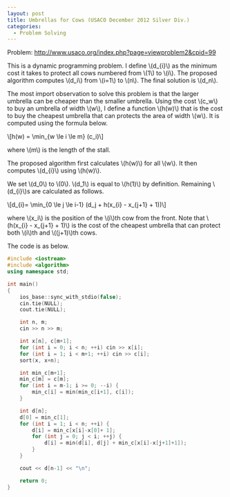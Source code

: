 ```yaml
---
layout: post
title: Umbrellas for Cows (USACO December 2012 Silver Div.)
categories:
  - Problem Solving
---
```


Problem: <http://www.usaco.org/index.php?page=viewproblem2&cpid=99>

This is a dynamic programming problem. I define \\(d_{i}\\) as the minimum cost it takes to protect all cows numbered from \\(1\\) to \\(i\\). The proposed algorithm computes \\(d_i\\) from \\(i=1\\) to \\(n\\). The final solution is \\(d_n\\).

The most import observation to solve this problem is that the larger umbrella can be cheaper than the smaller umbrella. Using the cost \\(c_w\\) to buy an umbrella of width \\(w\\), I define a function \\(h(w)\\) that is the cost to buy the cheapest umbrella that can protects the area of width \\(w\\). It is computed using the formula below.

\\[h(w) = \min_{w \le i \le m} (c_i)\\]

where \\(m\\) is the length of the stall.

The proposed algorithm first calculates \\(h(w)\\) for all \\(w\\). It then computes \\(d_{i}\\) using \\(h(w)\\).

We set \\(d_0\\) to \\(0\\). \\(d_1\\) is equal to \\(h(1)\\) by definition. Remaining \\(d_{i}\\)s are calculated as follows.

\\[d_{i}= \min_{0 \le j \le i-1} (d_j + h(x_{i} - x_{j+1} + 1))\\]

where \\(x_i\\) is the position of the \\(i\\)th cow from the front. Note that \\(h(x_{i} - x_{j+1} + 1)\\) is the cost of the cheapest umbrella that can protect both \\(i\\)th and \\((j+1)\\)th cows.

The code is as below.

```c++
#include <iostream>
#include <algorithm>
using namespace std;

int main()
{
	ios_base::sync_with_stdio(false);
	cin.tie(NULL);
	cout.tie(NULL);

	int n, m;
	cin >> n >> m;

	int x[n], c[m+1];
	for (int i = 0; i < n; ++i) cin >> x[i];
	for (int i = 1; i < m+1; ++i) cin >> c[i];
	sort(x, x+n);

	int min_c[m+1];
	min_c[m] = c[m];
	for (int i = m-1; i >= 0; --i) {
		min_c[i] = min(min_c[i+1], c[i]);
	}

	int d[n];
	d[0] = min_c[1];
	for (int i = 1; i < n; ++i) {
		d[i] = min_c[x[i]-x[0]+ 1];
		for (int j = 0; j < i; ++j) {
			d[i] = min(d[i], d[j] + min_c[x[i]-x[j+1]+1]);
		}
	}

	cout << d[n-1] << "\n";

	return 0;
}
```
